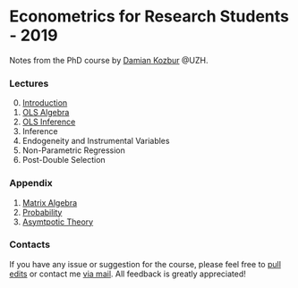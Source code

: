 # Econometrics for Research Students - 2019

Notes from the PhD course by [Damian Kozbur](https://www.econ.uzh.ch/en/people/faculty/kozbur.html) @UZH. 



### Lectures

0. [Introduction](https://nbviewer.jupyter.org/github/matteocourthoud/Econometrics-for-Research-Students-2019/blob/master/0_intro.ipynb)
1. [OLS Algebra](https://nbviewer.jupyter.org/github/matteocourthoud/Econometrics-for-Research-Students-2019/blob/master/1_ols_algebra.ipynb)
2. [OLS Inference](https://nbviewer.jupyter.org/github/matteocourthoud/Econometrics-for-Research-Students-2019/blob/master/2_ols_inference.ipynb)
3. Inference
4. Endogeneity and Instrumental Variables
5. Non-Parametric Regression
6. Post-Double Selection



### Appendix

1. [Matrix Algebra](https://nbviewer.jupyter.org/github/matteocourthoud/Econometrics-for-Research-Students-2019/blob/master/a1_matrix_algebra.ipynb)
2. [Probability](https://nbviewer.jupyter.org/github/matteocourthoud/Econometrics-for-Research-Students-2019/blob/master/a2_probability.ipynb)
3. [Asymtpotic Theory](https://nbviewer.jupyter.org/github/matteocourthoud/Econometrics-for-Research-Students-2019/blob/master/a3_asymptotics.ipynb)



### Contacts

If you have any issue or suggestion for the course, please feel free to [pull edits](https://github.com/matteocourthoud/[Econometrics-for-Research-Students-2019](https://github.com/matteocourthoud/Econometrics-for-Research-Students-2019)/pulls) or contact me [via mail](mailto:matteo.courthoud@uzh.ch). All feedback is greatly appreciated!